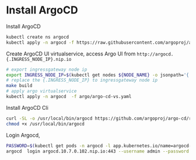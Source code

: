 # Install ArgoCD

Install ArgoCD

```bash
kubectl create ns argocd
kubectl apply -n argocd -f https://raw.githubusercontent.com/argoproj/argo-cd/v1.4.2/manifests/install.yaml
```

Create ArgoCD UI virtualservice, access Argo UI from `http://argocd.{.INGRESS_NODE_IP}.nip.io`

```bash
# export ingressgateway node ip
export INGRESS_NODE_IP=$(kubectl get nodes ${NODE_NAME} -o jsonpath='{ .status.addresses[?(@.type=="InternalIP")].address }')
# replace the {.INGRESS_NODE_IP} to ingressgateway node ip
make build
# apply argo virtualservice
kubectl apply -n argocd  -f argo/argo-cd-vs.yaml
```

Install ArgoCD Cli

```bash
curl -SL -o /usr/local/bin/argocd https://github.com/argoproj/argo-cd/releases/download/v1.4.2/argocd-linux-amd64
chmod +x /usr/local/bin/argocd
```

Login Argocd,

```bash
PASSWORD=$(kubectl get pods -n argocd -l app.kubernetes.io/name=argocd-server -o name|grep -Po '/\K[\w-]+')
argocd  login argocd.10.7.0.102.nip.io:443 --username admin --password $PASSWORD
```
